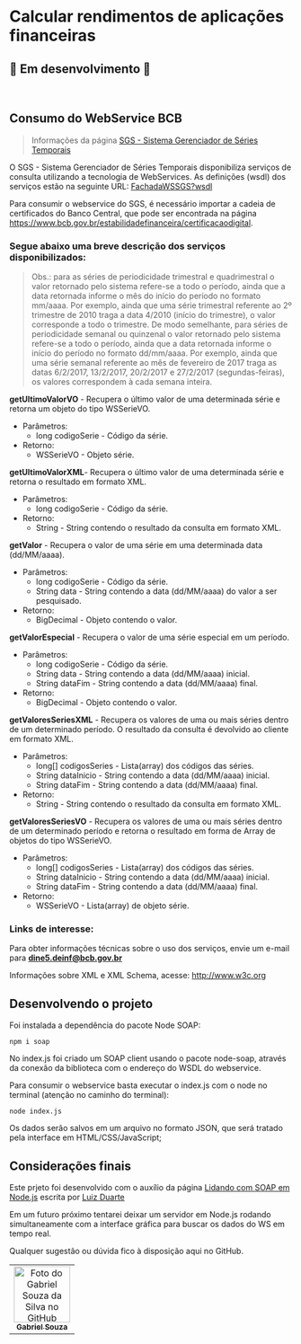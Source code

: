# Calcular rendimentos de aplicações financeiras

## 🚧 Em desenvolvimento 🚧

</br>

## Consumo do WebService BCB
>Informações da página [SGS - Sistema Gerenciador de Séries Temporais](https://www3.bcb.gov.br/sgspub/localizarseries/localizarSeries.do?method=prepararTelaLocalizarSeries)

O SGS - Sistema Gerenciador de Séries Temporais disponibiliza serviços de consulta utilizando a tecnologia de WebServices. As definições (wsdl) dos serviços estão na seguinte URL: [FachadaWSSGS?wsdl](https://www3.bcb.gov.br/sgspub/JSP/sgsgeral/FachadaWSSGS.wsdl)

Para consumir o webservice do SGS, é necessário importar a cadeia de certificados do Banco Central, que pode ser encontrada na página <https://www.bcb.gov.br/estabilidadefinanceira/certificacaodigital>.

### Segue abaixo uma breve descrição dos serviços disponibilizados: 

>Obs.: para as séries de periodicidade trimestral e quadrimestral o valor retornado pelo sistema refere-se a todo o período, ainda que a data retornada informe o mês do início do período no formato mm/aaaa. Por exemplo, ainda que uma série trimestral referente ao 2º trimestre de 2010 traga a data 4/2010 (início do trimestre), o valor corresponde a todo o trimestre. De modo semelhante, para séries de periodicidade semanal ou quinzenal o valor retornado pelo sistema refere-se a todo o período, ainda que a data retornada informe o início do período no formato dd/mm/aaaa. Por exemplo, ainda que uma série semanal referente ao mês de fevereiro de 2017 traga as datas 6/2/2017, 13/2/2017, 20/2/2017 e 27/2/2017 (segundas-feiras), os valores correspondem à cada semana inteira.

**getUltimoValorVO** - Recupera o último valor de uma determinada série e retorna um objeto do tipo WSSerieVO.
  * Parâmetros:
     * long codigoSerie - Código da série.
  * Retorno:
     * WSSerieVO - Objeto série.

**getUltimoValorXML**- Recupera o último valor de uma determinada série e retorna o resultado em formato XML.
  * Parâmetros:
     * long codigoSerie - Código da série.
  * Retorno:
     * String - String contendo o resultado da consulta em formato XML.

**getValor** - Recupera o valor de uma série em uma determinada data (dd/MM/aaaa).
  * Parâmetros:
     * long codigoSerie - Código da série.
     * String data - String contendo a data (dd/MM/aaaa) do valor a ser pesquisado.
  * Retorno:
     * BigDecimal - Objeto contendo o valor.

**getValorEspecial** - Recupera o valor de uma série especial em um período.
  * Parâmetros:
     * long codigoSerie - Código da série.
     * String data - String contendo a data (dd/MM/aaaa) inicial.
     * String dataFim - String contendo a data (dd/MM/aaaa) final.
  * Retorno:
     * BigDecimal - Objeto contendo o valor.

**getValoresSeriesXML** - Recupera os valores de uma ou mais séries dentro de um determinado período. O resultado da consulta é devolvido ao cliente em formato XML.
  * Parâmetros:
     * long[] codigosSeries - Lista(array) dos códigos das séries.
     * String dataInicio - String contendo a data (dd/MM/aaaa) inicial.
     * String dataFim - String contendo a data (dd/MM/aaaa) final.
  * Retorno:
     * String - String contendo o resultado da consulta em formato XML.

**getValoresSeriesVO** - Recupera os valores de uma ou mais séries dentro de um determinado período e retorna o resultado em forma de Array de objetos do tipo WSSerieVO.
  * Parâmetros:
     * long[] codigosSeries - Lista(array) dos códigos das séries.
     * String dataInicio - String contendo a data (dd/MM/aaaa) inicial.
     * String dataFim - String contendo a data (dd/MM/aaaa) final.
  * Retorno:
     * WSSerieVO - Lista(array) de objeto série.

### Links de interesse:

Para obter informações técnicas sobre o uso dos serviços, envie um e-mail para **dine5.deinf@bcb.gov.br**

Informações sobre XML e XML Schema, acesse: <http://www.w3c.org>

## Desenvolvendo o projeto

Foi instalada a dependência do pacote Node SOAP:

~~~node~~~
npm i soap
~~~

No index.js foi criado um SOAP client usando o pacote node-soap, através da conexão da biblioteca com o endereço do WSDL do webservice.

Para consumir o webservice basta executar o index.js com o node no terminal (atenção no caminho do terminal):

~~~node~~~
node index.js
~~~

Os dados serão salvos em um arquivo no formato JSON, que será tratado pela interface em HTML/CSS/JavaScript;

## Considerações finais

Este prjeto foi desenvolvido com o auxílio da página [Lidando com SOAP em Node.js](https://www.luiztools.com.br/post/lidando-com-soap-em-node-js/) escrita por [Luiz Duarte](https://www.luiztools.com.br/post/author/luiztools/)

Em um futuro próximo tentarei deixar um servidor em Node.js rodando simultaneamente com a interface gráfica para buscar os dados do WS em tempo real.

Qualquer sugestão ou dúvida fico à disposição aqui no GitHub.

<table>
  <tr>
    <td align="center">
      <a href="https://github.com/gabrielsouzas">
        <img src="https://avatars.githubusercontent.com/u/104937852?v=4" width="100px;" alt="Foto do Gabriel Souza da Silva no GitHub"/><br>
        <sub>
          <b>Gabriel Souza</b>
        </sub>
      </a>
    </td>
  </tr>
</table>
